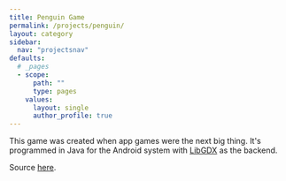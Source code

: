 ```yaml
---
title: Penguin Game
permalink: /projects/penguin/
layout: category
sidebar:
  nav: "projectsnav"
defaults:
  # _pages
  - scope:
      path: ""
      type: pages
    values:
      layout: single
      author_profile: true
---
```



This game was created when app games were the next big thing. It's programmed in Java for the Android system with [LibGDX](https://libgdx.badlogicgames.com/) as the backend.

Source [here](https://bitbucket.org/tjb1991/cannongame/src/master/).
